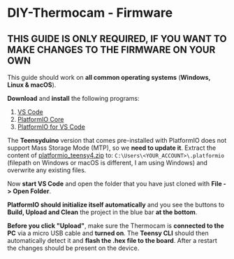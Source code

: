 # DIY-Thermocam - Firmware

## THIS GUIDE IS ONLY REQUIRED, IF YOU WANT TO MAKE CHANGES TO THE FIRMWARE ON YOUR OWN

This guide should work on **all common operating systems** (**Windows, Linux & macOS**).

**Download** and **install** the following programs:

1. [VS Code](https://code.visualstudio.com/)
2. [PlatformIO Core](https://docs.platformio.org/en/latest//core/installation.html)
3. [PlatformIO for VS Code](https://platformio.org/install/ide?install=vscode)

The **Teensyduino** version that comes pre-installed with PlatformIO does not support Mass Storage Mode (MTP), so we **need to update it**. Extract the content of [platformio_teensy4.zip](3.0/other/platformio_teensy4.zip) to: `C:\Users\<YOUR_ACCOUNT>\.platformio` (filepath on Windows or macOS is different, I am using Windows) and overwrite any existing files.

Now **start VS Code** and open the folder that you have just cloned with **File -> Open Folder**. 

**PlatformIO should initialize itself automatically** and you see the buttons to **Build, Upload and Clean** the project in the blue bar **at the bottom**. 

**Before you click "Upload"**, make sure the Thermocam is **connected to the PC** via a micro USB cable and **turned on**. The **Teensy CLI** should then automatically detect it and **flash the .hex file to the board**. After a restart the changes should be present on the device.


